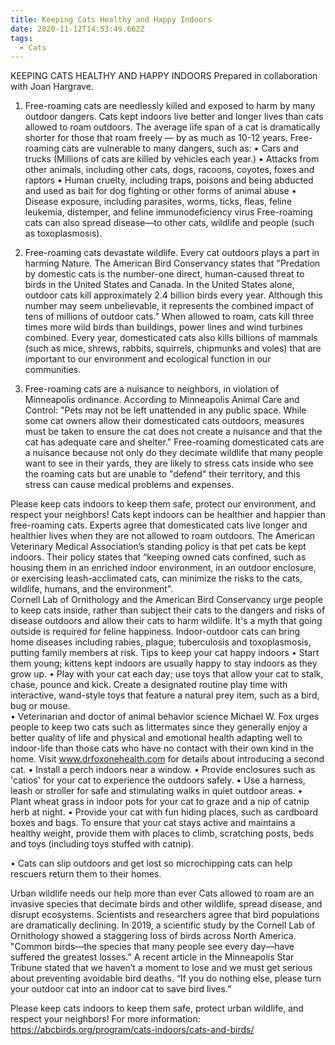 ```yaml
---
title: Keeping Cats Healthy and Happy Indoors
date: 2020-11-12T14:53:49.662Z
tags:
  - Cats
---
```

KEEPING CATS HEALTHY AND HAPPY INDOORS
Prepared in collaboration with Joan Hargrave.

1) Free-roaming cats are needlessly killed and exposed to harm by many outdoor dangers.
Cats kept indoors live better and longer lives than cats allowed to roam outdoors. The average life span of a cat is dramatically shorter for those that roam freely — by as much as 10-12 years. Free-roaming cats are vulnerable to many dangers, such as:
•	Cars and trucks (Millions of cats are killed by vehicles each year.)
•	Attacks from other animals, including other cats, dogs, racoons, coyotes, foxes and raptors
•	Human cruelty, including traps, poisons and being abducted and used as bait for dog fighting or other forms of animal abuse
•	Disease exposure, including parasites, worms, ticks, fleas, feline leukemia, distemper, and feline immunodeficiency virus
Free-roaming cats can also spread disease—to other cats, wildlife and people (such as toxoplasmosis).

2) Free-roaming cats devastate wildlife. Every cat outdoors plays a part in harming Nature.
The American Bird Conservancy states that "Predation by domestic cats is the number-one direct, human-caused threat to birds in the United States and Canada. In the United States alone, outdoor cats kill approximately 2.4 billion birds every year. Although this number may seem unbelievable, it represents the combined impact of tens of millions of outdoor cats.” When allowed to roam, cats kill three times more wild birds than buildings, power lines and wind turbines combined. Every year, domesticated cats also kills billions of mammals (such as mice, shrews, rabbits, squirrels, chipmunks and voles) that are important to our environment and ecological function in our communities.

3) Free-roaming cats are a nuisance to neighbors, in violation of Minneapolis ordinance.
According to Minneapolis Animal Care and Control: "Pets may not be left unattended in any public space. While some cat owners allow their domesticated cats outdoors, measures must be taken to ensure the cat does not create a nuisance and that the cat has adequate care and shelter." Free-roaming domesticated cats are a nuisance because not only do they decimate wildlife that many people want to see in their yards, they are likely to stress cats inside who see the roaming cats but are unable to "defend" their territory, and this stress can cause medical problems and expenses.

Please keep cats indoors to keep them safe, protect our environment, and respect your neighbors!
Cats kept indoors can be healthier and happier than free-roaming cats.
Experts agree that domesticated cats live longer and healthier lives when they are not allowed to roam outdoors. The American Veterinary Medical Association’s standing policy is that pet cats be kept indoors. Their policy states that “keeping owned cats confined, such as housing them in an enriched indoor environment, in an outdoor enclosure, or exercising leash-acclimated cats, can minimize the risks to the cats, wildlife, humans, and the environment".  
Cornell Lab of Ornithology and the American Bird Conservancy urge people to keep cats inside, rather than subject their cats to the dangers and risks of disease outdoors and allow their cats to harm wildlife. It's a myth that going outside is required for feline happiness. Indoor-outdoor cats can bring home diseases including rabies, plague, tuberculosis and toxoplasmosis, putting family members at risk. 
Tips to keep your cat happy indoors
•	Start them young; kittens kept indoors are usually happy to stay indoors as they grow up.
•	Play with your cat each day; use toys that allow your cat to stalk, chase, pounce and kick. Create a designated routine play time with interactive, wand-style toys that feature a natural prey item, such as a bird, bug or mouse.  
•	Veterinarian and doctor of animal behavior science Michael W. Fox urges people to keep two cats such as littermates since they generally enjoy a better quality of life and physical and emotional health adapting well to indoor-life than those cats who have no contact with their own kind in the home. Visit www.drfoxonehealth.com for details about introducing a second cat.
•	Install a perch indoors near a window.
•	Provide enclosures such as 'catios' for your cat to experience the outdoors safely.
•	 Use a harness, leash or stroller for safe and stimulating walks in quiet outdoor areas. 
•	Plant wheat grass in indoor pots for your cat to graze and a nip of catnip herb at night. 
•	 Provide your cat with fun hiding places, such as cardboard boxes and bags. To ensure that your cat stays active and maintains a healthy weight, provide them with places to climb, scratching posts, beds and toys (including toys stuffed with catnip).

•	Cats can slip outdoors and get lost so microchipping cats can help rescuers return them to their homes.

Urban wildlife needs our help more than ever
Cats allowed to roam are an invasive species that decimate birds and other wildlife, spread disease, and disrupt ecosystems. Scientists and researchers agree that bird populations are dramatically declining. In 2019, a scientific study by the Cornell Lab of Ornithology showed a staggering loss of birds across North America. "Common birds—the species that many people see every day—have suffered the greatest losses.” A recent article in the Minneapolis Star Tribune stated that we haven’t a moment to lose and we must get serious about preventing avoidable bird deaths. “If you do nothing else, please turn your outdoor cat into an indoor cat to save bird lives.”

Please keep cats indoors to keep them safe, protect urban wildlife, and respect your neighbors!
For more information: https://abcbirds.org/program/cats-indoors/cats-and-birds/



